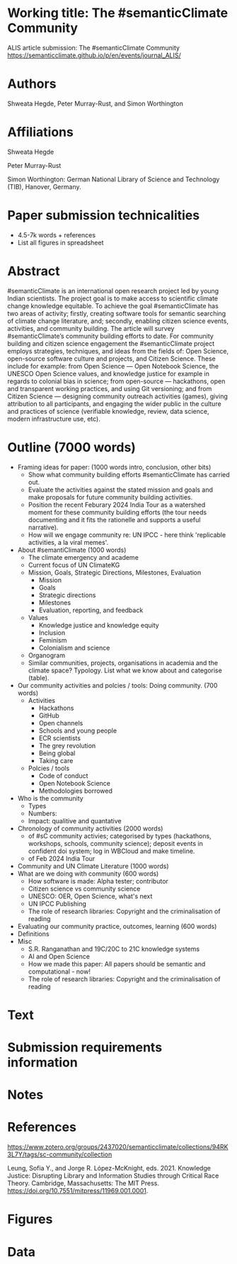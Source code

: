 # Working title: The #semanticClimate Community

ALIS article submission: The #semanticClimate Community https://semanticclimate.github.io/p/en/events/journal_ALIS/ 

# Authors

Shweata Hegde, Peter Murray-Rust, and Simon Worthington

# Affiliations

Shweata Hegde

Peter Murray-Rust

Simon Worthington: German National Library of Science and Technology (TIB), Hanover, Germany. 

# Paper submission technicalities

 - 4.5-7k words + references
 - List all figures in spreadsheet

# Abstract

#semanticClimate is an international open research project led by young Indian scientists. The project goal is to make access to scientific climate change knowledge equitable. To achieve the goal #semanticClimate has two areas of activity; firstly, creating software tools for semantic searching of climate change literature, and; secondly, enabling citizen science events, activities, and community building. The article will survey #semanticClimate’s community building efforts to date. For community building and citizen science engagement the #semanticClimate project employs strategies, techniques, and ideas from the fields of: Open Science, open-source software culture and projects, and Citizen Science. These include for example: from Open Science — Open Notebook Science, the UNESCO Open Science values, and knowledge justice for example in regards to colonial bias in science; from open-source — hackathons, open and transparent working practices, and using Git versioning; and from Citizen Science — designing community outreach activities (games), giving attribution to all participants, and engaging the wider public in the culture and practices of science (verifiable knowledge, review, data science, modern infrastructure use, etc).

# Outline (7000 words)

- Framing ideas for paper: (1000 words intro, conclusion, other bits)
  - Show what community building efforts #semanticClimate has carried out.
  - Evaluate the activities against the stated mission and goals and make proposals for future community building activities.
  - Position the recent Feburary 2024 India Tour as a watershed moment for these community building efforts (the tour needs documenting and it fits the rationelle and supports a useful narrative).
  - How will we engage community re: UN IPCC - here think 'replicable activities, a la viral memes'.
- About #semantiClimate (1000 words)
  - The climate emergency and academe
  - Current focus of UN ClimateKG
  - Mission, Goals, Strategic Directions, Milestones, Evaluation
    - Mission
    - Goals
    - Strategic directions
    - Milestones
    - Evaluation, reporting, and feedback
  - Values
    - Knowledge justice and knowledge equity
    - Inclusion
    - Feminism
    - Colonialism and science
  - Organogram
  - Similar communities, projects, organisations in academia and the climate space? Typology. List what we know about and categorise (table).
- Our community activities and polcies / tools: Doing community. (700 words)
  - Activities
    -  Hackathons
    -  GitHub
    -  Open channels
    -  Schools and young people
    -  ECR scientists
    -  The grey revolution
    -  Being global
    -  Taking care
  -  Polcies / tools
     -  Code of conduct
     -  Open Notebook Science
     -  Methodologies borrowed
- Who is the community
  - Types
  - Numbers:
  - Impact: qualitive and quantative
- Chronology of community activities (2000 words)
  - of #sC community activies; categorised by types (hackathons, workshops, schools, community science); deposit events in confident doi system; log in WBCloud and make timeline.
  - of Feb 2024 India Tour
- Community and UN Climate Literature  (1000 words)
- What are we doing with community (600 words)
  - How software is made: Alpha tester; contributor
  - Citizen science vs community science
  - UNESCO: OER, Open Science, what's next
  - UN IPCC Publishing 
  - The role of research libraries: Copyright and the criminalisation of reading
- Evaluating our community practice, outcomes, learning (600 words)
- Definitions
- Misc
  - S.R. Ranganathan and 19C/20C to 21C knowledge systems
  - AI and Open Science
  - How we made this paper: All papers should be semantic and computational - now!
  - The role of research libraries: Copyright and the criminalisation of reading

# Text

# Submission requirements information

# Notes

# References

https://www.zotero.org/groups/2437020/semanticclimate/collections/94RK3L7Y/tags/sc-community/collection

Leung, Sofia Y., and Jorge R. López-McKnight, eds. 2021. Knowledge Justice: Disrupting Library and Information Studies through Critical Race Theory. Cambridge, Massachusetts: The MIT Press. https://doi.org/10.7551/mitpress/11969.001.0001.

# Figures

# Data




